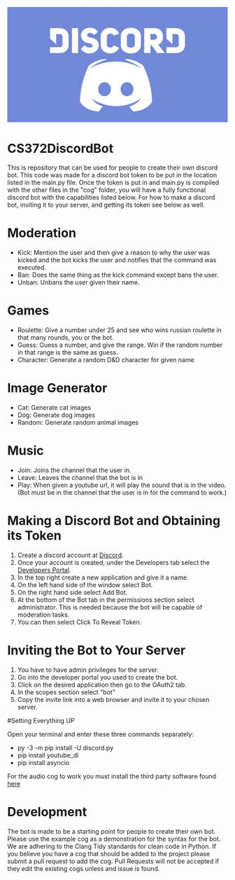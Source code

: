 ![Discord Logo](https://github.com/AlaskaBlake/CS372DiscordBot/blob/master/Discord%20Logo.jpg)

# CS372DiscordBot

This is repository that can be used for people to create their own discord bot. This code was made for a discord bot token to be put 
in the location listed in the main.py file. Once the token is put in and main.py is compiled with the other files in the "cog" folder, 
you will have a fully functional discord bot with the capabilities listed below. For how to make a discord bot, inviting it to your
server, and getting its token see below as well.

# Moderation

- Kick: Mention the user and then give a reason to why the user was kicked and the bot kicks the user and notifies that the command was executed.
- Ban: Does the same thing as the kick command except bans the user.
- Unban: Unbans the user given their name.

# Games

- Roulette: Give a number under 25 and see who wins russian roulette in that many rounds, you or the bot.
- Guess: Guess a number, and give the range. Win if the random number in that range is the same as guess.
- Character: Generate a random D&D character for given name


# Image Generator

- Cat: Generate cat images
- Dog: Generate dog images
- Random: Generate random animal images


# Music

- Join: Joins the channel that the user in.
- Leave: Leaves the channel that the bot is in
- Play: When given a youtube url, it will play the sound that is in the video. (Bot must be in the channel that the user is in for the command to work.)
   


# Making a Discord Bot and Obtaining its Token

1. Create a discord account at [Discord](https://discordapp.com/).
2. Once your account is created, under the Developers tab select the [Developers Portal](https://discordapp.com/developers/applications).
3. In the top right create a new application and give it a name.
4. On the left hand side of the window select Bot.
5. On the right hand side select Add Bot.
6. At the bottom of the Bot tab in the permissions section select administrator. This is needed because the bot will be capable of
      moderation tasks.
7. You can then select Click To Reveal Token. 

# Inviting the Bot to Your Server

1. You have to have admin privileges for the server.
2. Go into the developer portal you used to create the bot.
3. Click on the desired application then go to the OAuth2 tab.
4. In the scopes section select "bot"
5. Copy the invite link into a web browser and invite it to your chosen server.

#Setting Everything UP

Open your terminal and enter these three commands separately:
- py -3 -m pip install -U discord.py
- pip install youtube_dl
- pip install asyncio

For the audio cog to work you must install the third party software found [here](https://www.wikihow.com/Install-FFmpeg-on-Windows)

# Development

The bot is made to be a starting point for people to create their own bot. Please use the example cog as a demonstration for the
syntax for the bot. We are adhering to the Clang Tidy standards for clean code in Python. If you believe you have a cog that should
be added to the project please submit a pull request to add the cog. Pull Requests will not be accepted if they edit the existing cogs
unless and issue is found.
